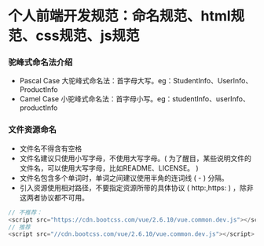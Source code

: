 # 个人前端开发规范：命名规范、html规范、css规范、js规范

### 驼峰式命名法介绍
- Pascal Case 大驼峰式命名法：首字母大写。eg：StudentInfo、UserInfo、ProductInfo
- Camel Case 小驼峰式命名法：首字母小写。eg：studentInfo、userInfo、productInfo

### 文件资源命名
- 文件名不得含有空格
- 文件名建议只使用小写字母，不使用大写字母。( 为了醒目，某些说明文件的文件名，可以使用大写字母，比如README、LICENSE。 )
- 文件名包含多个单词时，单词之间建议使用半角的连词线 ( - ) 分隔。
- 引入资源使用相对路径，不要指定资源所带的具体协议 ( http:,https: ) ，除非这两者协议都不可用。
```js
// 不推荐：
<script src="https://cdn.bootcss.com/vue/2.6.10/vue.common.dev.js"></script>
// 推荐
<script src="//cdn.bootcss.com/vue/2.6.10/vue.common.dev.js"></script>
```